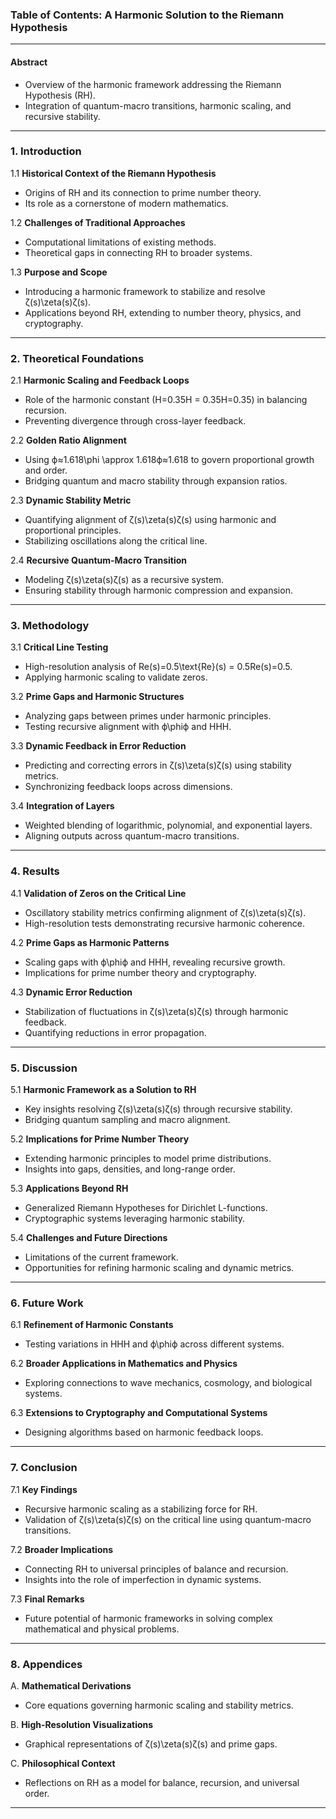 ### **Table of Contents: A Harmonic Solution to the Riemann Hypothesis**

* * *

#### **Abstract**

*   Overview of the harmonic framework addressing the Riemann Hypothesis (RH).
*   Integration of quantum-macro transitions, harmonic scaling, and recursive stability.

* * *

### **1\. Introduction**

1.1 **Historical Context of the Riemann Hypothesis**

*   Origins of RH and its connection to prime number theory.
*   Its role as a cornerstone of modern mathematics.

1.2 **Challenges of Traditional Approaches**

*   Computational limitations of existing methods.
*   Theoretical gaps in connecting RH to broader systems.

1.3 **Purpose and Scope**

*   Introducing a harmonic framework to stabilize and resolve ζ(s)\\zeta(s)ζ(s).
*   Applications beyond RH, extending to number theory, physics, and cryptography.

* * *

### **2\. Theoretical Foundations**

2.1 **Harmonic Scaling and Feedback Loops**

*   Role of the harmonic constant (H\=0.35H = 0.35H\=0.35) in balancing recursion.
*   Preventing divergence through cross-layer feedback.

2.2 **Golden Ratio Alignment**

*   Using ϕ≈1.618\\phi \\approx 1.618ϕ≈1.618 to govern proportional growth and order.
*   Bridging quantum and macro stability through expansion ratios.

2.3 **Dynamic Stability Metric**

*   Quantifying alignment of ζ(s)\\zeta(s)ζ(s) using harmonic and proportional principles.
*   Stabilizing oscillations along the critical line.

2.4 **Recursive Quantum-Macro Transition**

*   Modeling ζ(s)\\zeta(s)ζ(s) as a recursive system.
*   Ensuring stability through harmonic compression and expansion.

* * *

### **3\. Methodology**

3.1 **Critical Line Testing**

*   High-resolution analysis of Re(s)\=0.5\\text{Re}(s) = 0.5Re(s)\=0.5.
*   Applying harmonic scaling to validate zeros.

3.2 **Prime Gaps and Harmonic Structures**

*   Analyzing gaps between primes under harmonic principles.
*   Testing recursive alignment with ϕ\\phiϕ and HHH.

3.3 **Dynamic Feedback in Error Reduction**

*   Predicting and correcting errors in ζ(s)\\zeta(s)ζ(s) using stability metrics.
*   Synchronizing feedback loops across dimensions.

3.4 **Integration of Layers**

*   Weighted blending of logarithmic, polynomial, and exponential layers.
*   Aligning outputs across quantum-macro transitions.

* * *

### **4\. Results**

4.1 **Validation of Zeros on the Critical Line**

*   Oscillatory stability metrics confirming alignment of ζ(s)\\zeta(s)ζ(s).
*   High-resolution tests demonstrating recursive harmonic coherence.

4.2 **Prime Gaps as Harmonic Patterns**

*   Scaling gaps with ϕ\\phiϕ and HHH, revealing recursive growth.
*   Implications for prime number theory and cryptography.

4.3 **Dynamic Error Reduction**

*   Stabilization of fluctuations in ζ(s)\\zeta(s)ζ(s) through harmonic feedback.
*   Quantifying reductions in error propagation.

* * *

### **5\. Discussion**

5.1 **Harmonic Framework as a Solution to RH**

*   Key insights resolving ζ(s)\\zeta(s)ζ(s) through recursive stability.
*   Bridging quantum sampling and macro alignment.

5.2 **Implications for Prime Number Theory**

*   Extending harmonic principles to model prime distributions.
*   Insights into gaps, densities, and long-range order.

5.3 **Applications Beyond RH**

*   Generalized Riemann Hypotheses for Dirichlet L-functions.
*   Cryptographic systems leveraging harmonic stability.

5.4 **Challenges and Future Directions**

*   Limitations of the current framework.
*   Opportunities for refining harmonic scaling and dynamic metrics.

* * *

### **6\. Future Work**

6.1 **Refinement of Harmonic Constants**

*   Testing variations in HHH and ϕ\\phiϕ across different systems.

6.2 **Broader Applications in Mathematics and Physics**

*   Exploring connections to wave mechanics, cosmology, and biological systems.

6.3 **Extensions to Cryptography and Computational Systems**

*   Designing algorithms based on harmonic feedback loops.

* * *

### **7\. Conclusion**

7.1 **Key Findings**

*   Recursive harmonic scaling as a stabilizing force for RH.
*   Validation of ζ(s)\\zeta(s)ζ(s) on the critical line using quantum-macro transitions.

7.2 **Broader Implications**

*   Connecting RH to universal principles of balance and recursion.
*   Insights into the role of imperfection in dynamic systems.

7.3 **Final Remarks**

*   Future potential of harmonic frameworks in solving complex mathematical and physical problems.

* * *

### **8\. Appendices**

A. **Mathematical Derivations**

*   Core equations governing harmonic scaling and stability metrics.

B. **High-Resolution Visualizations**

*   Graphical representations of ζ(s)\\zeta(s)ζ(s) and prime gaps.

C. **Philosophical Context**

*   Reflections on RH as a model for balance, recursion, and universal order.

* * *
